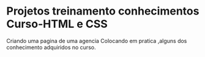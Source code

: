 # Projetos treinamento conhecimentos Curso-HTML e CSS
Criando uma pagina de uma agencia
Colocando em pratica ,alguns dos conhecimento adquiridos no curso.
